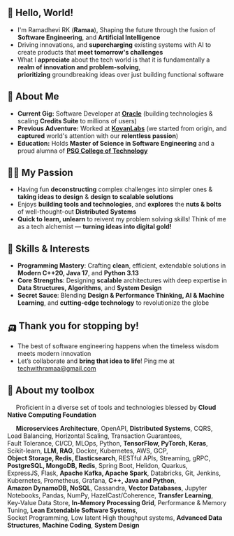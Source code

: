 ## 🐼 Hello, World! 

- I'm Ramadhevi RK (**Ramaa**), Shaping the future through the fusion of **Software Engineering**, and **Artificial Intelligence**
- Driving innovations, and **supercharging** existing systems with AI to create products that **meet tomorrow's challenges**
- What I **appreciate** about the tech world is that it is fundamentally a **realm of innovation and problem-solving**,  
  **prioritizing** groundbreaking ideas over just building functional software

## 🥑 About Me

- **Current Gig:** Software Developer at **[Oracle](https://oracle.com)** (building technologies & scaling **Credits Suite** to millions of users)
- **Previous Adventure:** Worked at **[KovanLabs](https://kovanlabs.com)** (we started from origin, and **captured** world's attention with our **relentless passion**)  
- **Education:** Holds **Master of Science in Software Engineering** and a proud alumna of **[PSG College of Technology](https://www.psgtech.edu/index1.php)**

## 🏄‍♀️ My Passion

- Having fun **deconstructing** complex challenges into simpler ones & **taking ideas to design** & **design to scalable solutions**
- Enjoys **building tools and technologies**, and **explores** the **nuts & bolts** of well-thought-out **Distributed Systems**
- **Quick to learn, unlearn** to reivent my problem solving skills! Think of me as a tech alchemist — **turning ideas into digital gold!**

## 🧀 Skills & Interests

- **Programming Mastery**: Crafting **clean**, efficient, extendable solutions in **Modern C++20, Java 17**, and **Python 3.13**
- **Core Strengths**: Designing **scalable** architectures with deep expertise in **Data Structures, Algorithms**, and **System Design**
- **Secret Sauce**: Blending **Design & Performance Thinking, AI & Machine Learning**, and **cutting-edge technology** to revolutionize the globe

## 🛺 Thank you for stopping by!
- The best of software engineering happens when the timeless wisdom meets modern innovation
- Let’s collaborate and **bring that idea to life**! Ping me at [techwithramaa@gmail.com](mailto:TechWithRamaa@example.com)

## 💼 About my toolbox

&nbsp;&nbsp;&nbsp;&nbsp; Proficient in a diverse set of tools and technologies blessed by **Cloud Native Computing Foundation** 

&nbsp;&nbsp;&nbsp;&nbsp; **Microservices Architecture**, OpenAPI, **Distributed Systems**, CQRS, Load Balancing, Horizontal Scaling, Transaction Guarantees,  
Fault Tolerance, CI/CD, MLOps, Python, **TensorFlow, PyTorch, Keras**, Scikit-learn, **LLM, RAG**, Docker, Kubernetes, AWS, GCP,  
 **Object Storage, Redis, Elasticsearch**, RESTful APIs, Streaming, gRPC, **PostgreSQL, MongoDB, Redis**, Spring Boot, Helidon, Quarkus,  
 ExpressJS, Flask, **Apache Kafka, Apache Spark**, Databricks, Git, Jenkins, Kubernetes, Prometheus, Grafana,  **C++, Java and Python**,   
**Amazon DynamoDB, NoSQL**, Cassandra, **Vector Databases**, Jupyter Notebooks, Pandas, NumPy, HazelCast/Coherence, **Transfer Learning**,&nbsp;&nbsp;  Key-Value Data Store, **In-Memory Processing Grid**, Performance & Memory Tuning, **Lean Extendable Software Systems**,&nbsp;&nbsp;&nbsp;&nbsp;  
Socket Programming, Low latent High thoughput systems, **Advanced Data Structures**, **Machine Coding**, **System Design**
